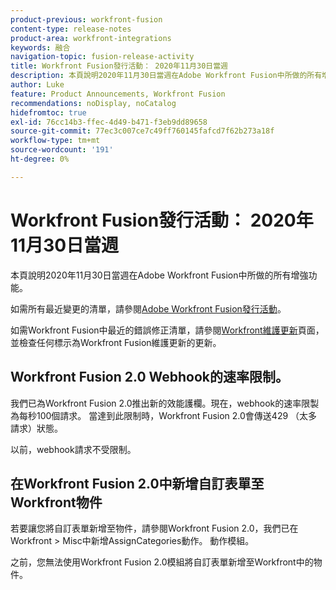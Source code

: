 ```yaml
---
product-previous: workfront-fusion
content-type: release-notes
product-area: workfront-integrations
keywords: 融合
navigation-topic: fusion-release-activity
title: Workfront Fusion發行活動： 2020年11月30日當週
description: 本頁說明2020年11月30日當週在Adobe Workfront Fusion中所做的所有增強功能。
author: Luke
feature: Product Announcements, Workfront Fusion
recommendations: noDisplay, noCatalog
hidefromtoc: true
exl-id: 76cc14b3-ffec-4d49-b471-f3eb9dd89658
source-git-commit: 77ec3c007ce7c49ff760145fafcd7f62b273a18f
workflow-type: tm+mt
source-wordcount: '191'
ht-degree: 0%

---
```


# Workfront Fusion發行活動： 2020年11月30日當週

本頁說明2020年11月30日當週在Adobe Workfront Fusion中所做的所有增強功能。

如需所有最近變更的清單，請參閱[Adobe Workfront Fusion發行活動](/help/workfront-fusion/fusion-product-releases/fusion-release-activity.md)。

如需Workfront Fusion中最近的錯誤修正清單，請參閱[Workfront維護更新](https://experienceleague.adobe.com/docs/workfront-known-issues/releases/current-updates.html)頁面，並檢查任何標示為Workfront Fusion維護更新的更新。

## Workfront Fusion 2.0 Webhook的速率限制。

我們已為Workfront Fusion 2.0推出新的效能護欄。現在，webhook的速率限製為每秒100個請求。 當達到此限制時，Workfront Fusion 2.0會傳送429 （太多請求）狀態。

以前，webhook請求不受限制。


## 在Workfront Fusion 2.0中新增自訂表單至Workfront物件

若要讓您將自訂表單新增至物件，請參閱Workfront Fusion 2.0，我們已在Workfront > Misc中新增AssignCategories動作。 動作模組。

之前，您無法使用Workfront Fusion 2.0模組將自訂表單新增至Workfront中的物件。
